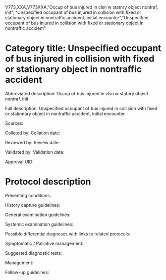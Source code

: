 V773,XXA,V773XXA,"Occup of bus injured in clsn w statnry object nontraf, init", "Unspecified occupant of bus injured in collision with fixed or stationary object in nontraffic accident, initial encounter","Unspecified occupant of bus injured in collision with fixed or stationary object in nontraffic accident"
# Category title: Unspecified occupant of bus injured in collision with fixed or stationary object in nontraffic accident

Abbreviated description: Occup of bus injured in clsn w statnry object nontraf, init

Full description: Unspecified occupant of bus injured in collision with fixed or stationary object in nontraffic accident, initial encounter

Sources:

Collated by:
Collation date:

Reviewed by:
Review date:

Validated by:
Validation date:

Approval UID:

# Protocol description

Presenting conditions:

History capture guidelines:

General examination guidelines:

Systemic examination guidelines:

Possible differential diagnoses with links to related protocols:

Symptomatic / Palliative management:

Suggested diagnostic tests:

Management:

Follow-up guidelines:
